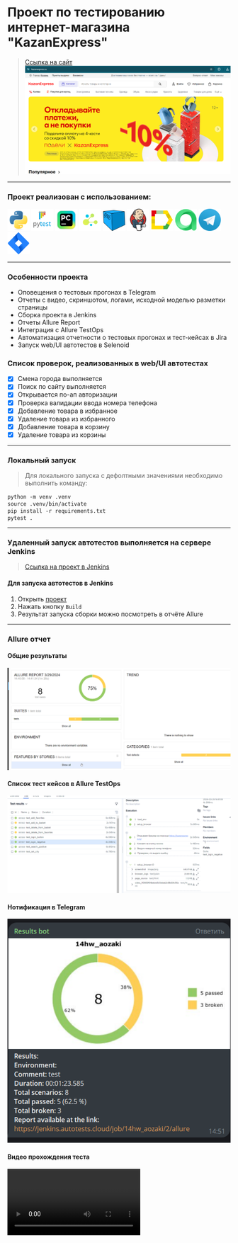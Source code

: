 <h1> Проект по тестированию интернет-магазина "KazanExpress"</h1>

> <a target="_blank" href="https://kazanexpress.ru/">Ссылка на сайт</a>
![This is an image](design/images/main.png)
----
### Проект реализован с использованием:
<img src="design/icons/python-original.svg" width="50"> <img src="design/icons/pytest.png" width="50"> <img src="design/icons/intellij_pycharm.png" width="50"> <img src="design/icons/selene.png" width="50"> <img src="design/icons/selenoid.png" width="50"> <img src="design/icons/jenkins.png" width="50"> <img src="design/icons/allure_report.png" width="50"> <img src="design/icons/allure_testops.png" width="50"> <img src="design/icons/tg.png" width="50"> <img src="design/icons/jira.png" width="50">

----

### Особенности проекта

* Оповещения о тестовых прогонах в Telegram
* Отчеты с видео, скриншотом, логами, исходной моделью разметки страницы
* Сборка проекта в Jenkins
* Отчеты Allure Report
* Интеграция с Allure TestOps
* Автоматизация отчетности о тестовых прогонах и тест-кейсах в Jira
* Запуск web/UI автотестов в Selenoid

 ### Список проверок, реализованных в web/UI автотестах

- [x] Смена города выполняется
- [x] Поиск по сайту выполняется
- [x] Открывается по-ап авторизации
- [x] Проверка валидации ввода номера телефона
- [x] Добавление товара в избранное
- [x] Удаление товара из избранного
- [x] Добавление товара в корзину
- [x] Удаление товара из корзины

----
### Локальный запуск
> Для локального запуска с дефолтными значениями необходимо выполнить команду:
```
python -m venv .venv
source .venv/bin/activate
pip install -r requirements.txt
pytest .
```
----
### Удаленный запуск автотестов выполняется на сервере Jenkins
> <a target="_blank" href="https://jenkins.autotests.cloud/job/14hw_aozaki/">Ссылка на проект в Jenkins</a>
#### Для запуска автотестов в Jenkins

1. Открыть <a target="_blank" href="https://jenkins.autotests.cloud/job/14hw_aozaki/">проект</a>
2. Нажать кнопку `Build`
3. Результат запуска сборки можно посмотреть в отчёте Allure
----
### Allure отчет


#### Общие результаты
![This is an image](design/images/allure_report.png)
#### Список тест кейсов в Allure TestOps
![This is an image](design/images/allure-testops.png)
#### Нотификация в Telegram
![This is an image](design/images/бот.png)
#### Видео прохождения теста
![This is an video](design/images/video.mp4)

